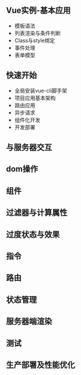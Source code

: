 ## Vue实例-基本应用
- 模板语法
- 列表渲染与条件判断
- Class与style绑定
- 事件处理
- 表单模型
## 快速开始
- 全局安装vue-cli脚手架
- 项目应用基本架构
- 路由应用
- 异步请求
- 组件化开发
- 开发部署

## 与服务器交互

## dom操作

## 组件

## 过滤器与计算属性

## 过度状态与效果

## 指令

## 路由

## 状态管理

## 服务器端渲染

## 测试

## 生产部署及性能优化
